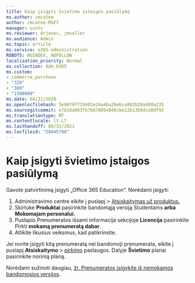 ```yaml
---
title: Kaip įsigyti švietimo įstaigos pasiūlymą
ms.author: cmcatee
author: cmcatee-MSFT
manager: scotv
ms.reviewer: drjones, jmueller
ms.audience: Admin
ms.topic: article
ms.service: o365-administration
ROBOTS: NOINDEX, NOFOLLOW
localization_priority: Normal
ms.collection: Adm_O365
ms.custom:
- commerce_purchase
- "328"
- "369"
- "1500009"
ms.date: 04/21/2020
ms.openlocfilehash: 5e96f9f729402e24a4ba26ebce802b28a480a235
ms.sourcegitcommit: e781da003fb7b878854846cbe12b13b9dca8df92
ms.translationtype: MT
ms.contentlocale: lt-LT
ms.lasthandoff: 08/31/2021
ms.locfileid: "58845798"
---
```

# <a name="how-to-purchase-an-education-offer"></a>Kaip įsigyti švietimo įstaigos pasiūlymą

Gavote patvirtinimą įsigyti „Office 365 Education“. Norėdami įsigyti:
  
1. Administravimo centre eikite į  puslapį \> [Atsiskaitymas už produktus.](https://go.microsoft.com/fwlink/p/?linkid=842054)
2. Skirtuke **Produktai** pasirinkite bandomąją versiją Studentams **arba Mokomajam personalui.**
3. Puslapio Prenumeratos išsami informacija sekcijoje **Licencija** pasirinkite Pirkti **mokamą prenumeratą dabar**.
4. Atlikite likusius veiksmus, kad patikrinsite.

Jei norite įsigyti kitą prenumeratą nei bandomoji prenumerata, eikite į puslapį **Atsiskaitymo** \> [pirkimo](https://go.microsoft.com/fwlink/p/?linkid=868433) paslaugos. Dalyje **Švietimo** planai pasirinkite norimą planą.

Norėdami sužinoti daugiau, [žr. Prenumeratos įsigykite iš nemokamos bandomosios versijos](https://docs.microsoft.com/microsoft-365/commerce/try-or-buy-microsoft-365#buy-a-subscription-from-your-free-trial).